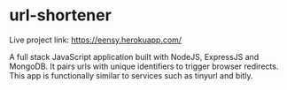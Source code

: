 # url-shortener

Live project link:  https://eensy.herokuapp.com/


A full stack JavaScript application built with NodeJS, ExpressJS and MongoDB.  It pairs urls with unique identifiers to trigger browser redirects.  This app is functionally similar to services such as tinyurl and bitly.

